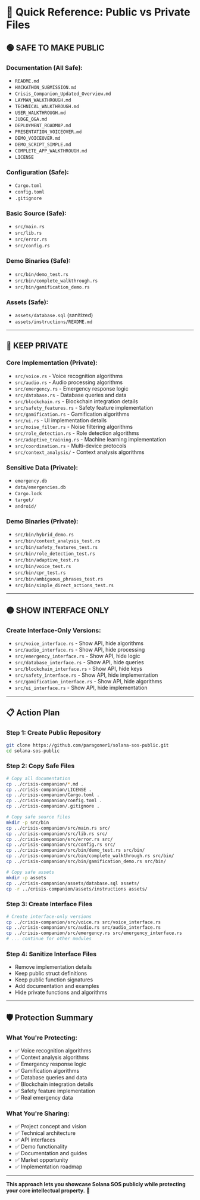 # 🚨 Quick Reference: Public vs Private Files

## 🟢 **SAFE TO MAKE PUBLIC**

### **Documentation (All Safe):**
- `README.md`
- `HACKATHON_SUBMISSION.md`
- `Crisis_Companion_Updated_Overview.md`
- `LAYMAN_WALKTHROUGH.md`
- `TECHNICAL_WALKTHROUGH.md`
- `USER_WALKTHROUGH.md`
- `JUDGE_Q&A.md`
- `DEPLOYMENT_ROADMAP.md`
- `PRESENTATION_VOICEOVER.md`
- `DEMO_VOICEOVER.md`
- `DEMO_SCRIPT_SIMPLE.md`
- `COMPLETE_APP_WALKTHROUGH.md`
- `LICENSE`

### **Configuration (Safe):**
- `Cargo.toml`
- `config.toml`
- `.gitignore`

### **Basic Source (Safe):**
- `src/main.rs`
- `src/lib.rs`
- `src/error.rs`
- `src/config.rs`

### **Demo Binaries (Safe):**
- `src/bin/demo_test.rs`
- `src/bin/complete_walkthrough.rs`
- `src/bin/gamification_demo.rs`

### **Assets (Safe):**
- `assets/database.sql` (sanitized)
- `assets/instructions/README.md`

---

## 🔴 **KEEP PRIVATE**

### **Core Implementation (Private):**
- `src/voice.rs` - Voice recognition algorithms
- `src/audio.rs` - Audio processing algorithms
- `src/emergency.rs` - Emergency response logic
- `src/database.rs` - Database queries and data
- `src/blockchain.rs` - Blockchain integration details
- `src/safety_features.rs` - Safety feature implementation
- `src/gamification.rs` - Gamification algorithms
- `src/ui.rs` - UI implementation details
- `src/noise_filter.rs` - Noise filtering algorithms
- `src/role_detection.rs` - Role detection algorithms
- `src/adaptive_training.rs` - Machine learning implementation
- `src/coordination.rs` - Multi-device protocols
- `src/context_analysis/` - Context analysis algorithms

### **Sensitive Data (Private):**
- `emergency.db`
- `data/emergencies.db`
- `Cargo.lock`
- `target/`
- `android/`

### **Demo Binaries (Private):**
- `src/bin/hybrid_demo.rs`
- `src/bin/context_analysis_test.rs`
- `src/bin/safety_features_test.rs`
- `src/bin/role_detection_test.rs`
- `src/bin/adaptive_test.rs`
- `src/bin/voice_test.rs`
- `src/bin/cpr_test.rs`
- `src/bin/ambiguous_phrases_test.rs`
- `src/bin/simple_direct_actions_test.rs`

---

## 🟡 **SHOW INTERFACE ONLY**

### **Create Interface-Only Versions:**
- `src/voice_interface.rs` - Show API, hide algorithms
- `src/audio_interface.rs` - Show API, hide processing
- `src/emergency_interface.rs` - Show API, hide logic
- `src/database_interface.rs` - Show API, hide queries
- `src/blockchain_interface.rs` - Show API, hide keys
- `src/safety_interface.rs` - Show API, hide implementation
- `src/gamification_interface.rs` - Show API, hide algorithms
- `src/ui_interface.rs` - Show API, hide implementation

---

## 📋 **Action Plan**

### **Step 1: Create Public Repository**
```bash
git clone https://github.com/paragoner1/solana-sos-public.git
cd solana-sos-public
```

### **Step 2: Copy Safe Files**
```bash
# Copy all documentation
cp ../crisis-companion/*.md .
cp ../crisis-companion/LICENSE .
cp ../crisis-companion/Cargo.toml .
cp ../crisis-companion/config.toml .
cp ../crisis-companion/.gitignore .

# Copy safe source files
mkdir -p src/bin
cp ../crisis-companion/src/main.rs src/
cp ../crisis-companion/src/lib.rs src/
cp ../crisis-companion/src/error.rs src/
cp ../crisis-companion/src/config.rs src/
cp ../crisis-companion/src/bin/demo_test.rs src/bin/
cp ../crisis-companion/src/bin/complete_walkthrough.rs src/bin/
cp ../crisis-companion/src/bin/gamification_demo.rs src/bin/

# Copy safe assets
mkdir -p assets
cp ../crisis-companion/assets/database.sql assets/
cp -r ../crisis-companion/assets/instructions assets/
```

### **Step 3: Create Interface Files**
```bash
# Create interface-only versions
cp ../crisis-companion/src/voice.rs src/voice_interface.rs
cp ../crisis-companion/src/audio.rs src/audio_interface.rs
cp ../crisis-companion/src/emergency.rs src/emergency_interface.rs
# ... continue for other modules
```

### **Step 4: Sanitize Interface Files**
- Remove implementation details
- Keep public struct definitions
- Keep public function signatures
- Add documentation and examples
- Hide private functions and algorithms

---

## 🛡️ **Protection Summary**

### **What You're Protecting:**
- ✅ Voice recognition algorithms
- ✅ Context analysis algorithms
- ✅ Emergency response logic
- ✅ Gamification algorithms
- ✅ Database queries and data
- ✅ Blockchain integration details
- ✅ Safety feature implementation
- ✅ Real emergency data

### **What You're Sharing:**
- ✅ Project concept and vision
- ✅ Technical architecture
- ✅ API interfaces
- ✅ Demo functionality
- ✅ Documentation and guides
- ✅ Market opportunity
- ✅ Implementation roadmap

---

**This approach lets you showcase Solana SOS publicly while protecting your core intellectual property.** 🚨 
